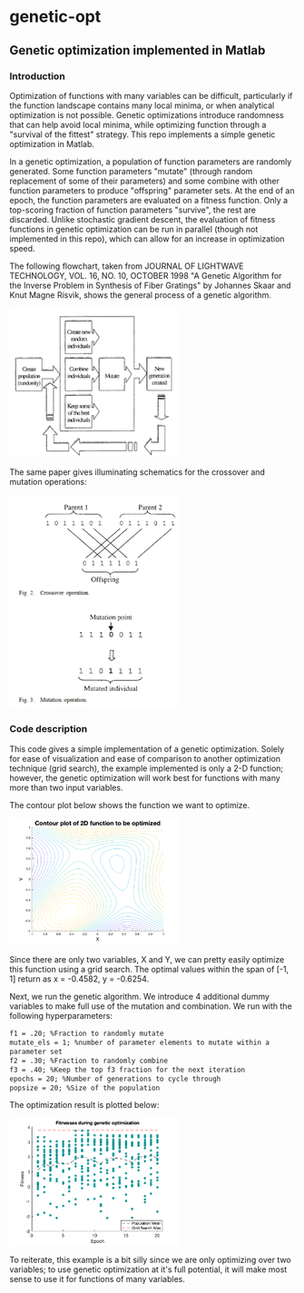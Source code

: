 # genetic-opt
## Genetic optimization implemented in Matlab
### Introduction
Optimization of functions with many variables can be difficult, particularly if the function 
landscape contains many local minima, or when analytical optimization is not possible. Genetic 
optimizations introduce randomness that can help avoid local minima, while optimizing
function through a "survival of the fittest" strategy. This
repo implements a simple genetic optimization in Matlab. 

In a genetic optimization, 
a population of function parameters are randomly generated. Some function parameters "mutate" 
(through random replacement of some of their parameters) and some combine with other function
parameters to produce "offspring" parameter sets. At the end of an epoch, the function 
parameters are evaluated on a fitness function. Only a top-scoring fraction of function parameters "survive", 
the rest are discarded.  Unlike stochastic gradient descent, 
the evaluation of fitness functions in genetic optimization can be run in parallel 
(though not implemented in this repo), which can allow for an increase in optimization speed.


The following flowchart, taken from JOURNAL OF LIGHTWAVE TECHNOLOGY, VOL. 16, NO. 10, OCTOBER 1998
"A Genetic Algorithm for the Inverse Problem in Synthesis of Fiber Gratings"
by Johannes Skaar and Knut Magne Risvik, shows the general process of a genetic algorithm. 


<img src="imgs/flowchart.png" width = "300">

The same paper gives illuminating schematics for the crossover and mutation operations: 

<img src="imgs/crossover.png" width = "300">

<img src="imgs/mutation.png" width = "300">

### Code description
This code gives a simple implementation of a genetic optimization. Solely for 
ease of visualization and ease of comparison to another optimization technique (grid search),
 the example implemented is only a 2-D function; however, 
the genetic optimization will work best for functions with many more than 
two input variables. 

The contour plot below shows the function we want to optimize. 

<img src="imgs/surf_plot.png" width = "300">

Since there are only two variables, X and Y, we can pretty easily optimize this function 
using a grid search. The optimal values within the span of [-1, 1] return as 
x = -0.4582, y = -0.6254. 

Next, we run the genetic algorithm. We introduce 4 additional dummy variables
to make full use of the mutation and combination. We run with the following
hyperparameters: 

    f1 = .20; %Fraction to randomly mutate
    mutate_els = 1; %number of parameter elements to mutate within a parameter set
    f2 = .30; %Fraction to randomly combine
    f3 = .40; %Keep the top f3 fraction for the next iteration
    epochs = 20; %Number of generations to cycle through
    popsize = 20; %Size of the population

The optimization result is plotted below:

<img src="imgs/fitness_scatterplot_test.png" width = "300">

To reiterate, this example is a bit silly since we are only optimizing over
two variables; to use genetic optimization at it's full potential, it will 
make most sense to use it for functions of many variables. 